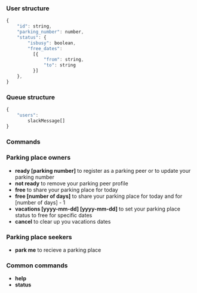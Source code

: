 ### User structure
```javascript
{
	"id": string,
	"parking_number": number,
	"status": {
		"isbusy": boolean,
		"free_dates": 
		  [{
			  "from": string,
			  "to": string
		  }]
	},
}
```
### Queue structure
```javascript
{
    "users":
        slackMessage[]
}
```
### Commands

<h3>Parking place owners</h3>

* <b>ready [parking number]</b>
	to register as a parking peer or to update your parking number
* <b>not ready</b>
	to remove your parking peer profile
* <b>free</b>
	to share your parking place for today
* <b>free [number of days]</b>
	to share your parking place for today and for [number of days] - 1
* <b>vacations [yyyy-mm-dd] [yyyy-mm-dd]</b>
	to set your parking place status to free for specific dates
* <b>cancel</b>
	to clear up you vacations dates

<h3>Parking place seekers</h3>

* <b>park me</b>
	to recieve a parking place

<h3>Common commands</h3>

* <b>help</b>
* <b>status</b>
